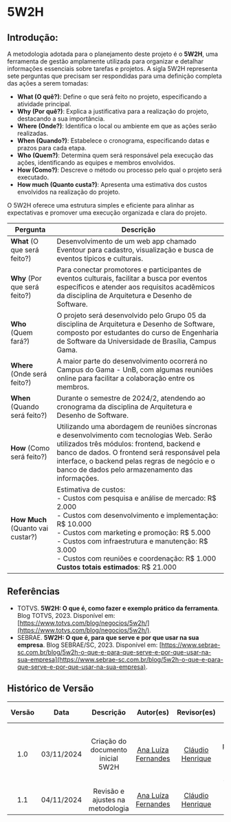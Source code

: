 # 5W2H 

## Introdução:
A metodologia adotada para o planejamento deste projeto é o **5W2H**, uma ferramenta de gestão amplamente utilizada para organizar e detalhar informações essenciais sobre tarefas e projetos. A sigla 5W2H representa sete perguntas que precisam ser respondidas para uma definição completa das ações a serem tomadas:

- **What (O quê?)**: Define o que será feito no projeto, especificando a atividade principal.
- **Why (Por quê?)**: Explica a justificativa para a realização do projeto, destacando a sua importância.
- **Where (Onde?)**: Identifica o local ou ambiente em que as ações serão realizadas.
- **When (Quando?)**: Estabelece o cronograma, especificando datas e prazos para cada etapa.
- **Who (Quem?)**: Determina quem será responsável pela execução das ações, identificando as equipes e membros envolvidos.
- **How (Como?)**: Descreve o método ou processo pelo qual o projeto será executado.
- **How much (Quanto custa?)**: Apresenta uma estimativa dos custos envolvidos na realização do projeto.

O 5W2H oferece uma estrutura simples e eficiente para alinhar as expectativas e promover uma execução organizada e clara do projeto.


| Pergunta                | Descrição                                                                                                                                                                                                                                                                                                                                     |
|-------------------------|-----------------------------------------------------------------------------------------------------------------------------------------------------------------------------------------------------------------------------------------------------------------------------------------------------------------------------------------------|
| **What** (O que será feito?)        | Desenvolvimento de um web app chamado Eventour para cadastro, visualização e busca de eventos típicos e culturais.                                                                                                                                                                                                                            |
| **Why** (Por que será feito?)       | Para conectar promotores e participantes de eventos culturais, facilitar a busca por eventos específicos e atender aos requisitos acadêmicos da disciplina de Arquitetura e Desenho de Software.                                                                                                                                                    |
| **Who** (Quem fará?)               | O projeto será desenvolvido pelo Grupo 05 da disciplina de Arquitetura e Desenho de Software, composto por estudantes do curso de Engenharia de Software da Universidade de Brasília, Campus Gama.                                                                                                                                            |
| **Where** (Onde será feito?)        | A maior parte do desenvolvimento ocorrerá no Campus do Gama - UnB, com algumas reuniões online para facilitar a colaboração entre os membros.                                                                                                                                                                                                 |
| **When** (Quando será feito?)       | Durante o semestre de 2024/2, atendendo ao cronograma da disciplina de Arquitetura e Desenho de Software.                                                                                                                                                                                                                                                  |
| **How** (Como será feito?)          | Utilizando uma abordagem de reuniões síncronas e desenvolvimento com tecnologias Web. Serão utilizados três módulos: frontend, backend e banco de dados. O frontend será responsável pela interface, o backend pelas regras de negócio e o banco de dados pelo armazenamento das informações.                                                 |
| **How Much** (Quanto vai custar?)   | Estimativa de custos:<br> - Custos com pesquisa e análise de mercado: R$ 2.000<br> - Custos com desenvolvimento e implementação: R$ 10.000<br> - Custos com marketing e promoção: R$ 5.000<br> - Custos com infraestrutura e manutenção: R$ 3.000<br> - Custos com reuniões e coordenação: R$ 1.000<br> **Custos totais estimados**: R$ 21.000 |


## Referências

- TOTVS. **5W2H: O que é, como fazer e exemplo prático da ferramenta**. Blog TOTVS, 2023. Disponível em: [https://www.totvs.com/blog/negocios/5w2h/](https://www.totvs.com/blog/negocios/5w2h/). 
- SEBRAE. **5W2H: O que é, para que serve e por que usar na sua empresa**. Blog SEBRAE/SC, 2023. Disponível em: [https://www.sebrae-sc.com.br/blog/5w2h-o-que-e-para-que-serve-e-por-que-usar-na-sua-empresa](https://www.sebrae-sc.com.br/blog/5w2h-o-que-e-para-que-serve-e-por-que-usar-na-sua-empresa). 


## Histórico de Versão

| Versão | Data       | Descrição                                | Autor(es)                              | Revisor(es)| Detalhes da Revisão|
|:-------:|:----------:|:---------------------------------------:|:------------------------------------------------------------:|:----:|:----:|
| 1.0    | 03/11/2024 | Criação do documento inicial 5W2H       | [Ana Luíza Fernandes](https://github.com/analufernanndess) | [Cláudio Henrique][ClaudioGH]| Foi solicitado uma padronização com Introdução, metodologia e referências |
| 1.1    | 04/11/2024 | Revisão e ajustes na metodologia        | [Ana Luíza Fernandes](https://github.com/analufernanndess) | [Cláudio Henrique][ClaudioGH]| Artefato corrigido e revisado. |


[AnaGH]: https://github.com/analufernanndess
[CainaGH]: https://github.com/freitasc
[ClaudioGH]: https://github.com/claudiohsc
[EliasGH]: https://github.com/EliasOliver21
[GuilhermeGH]: https://github.com/gmeister18
[JoelGH]: https://github.com/JoelSRangel
[KathlynGH]: https://github.com/klmurussi
[PabloGH]: https://github.com/pabloheika
[PedroRGH]: https://github.com/pedro-rodiguero
[PedroPGH]: https://github.com/Pedrin0030
[SamuelGH]: https://github.com/samuelalvess
[TalesGH]: https://github.com/TalesRG
